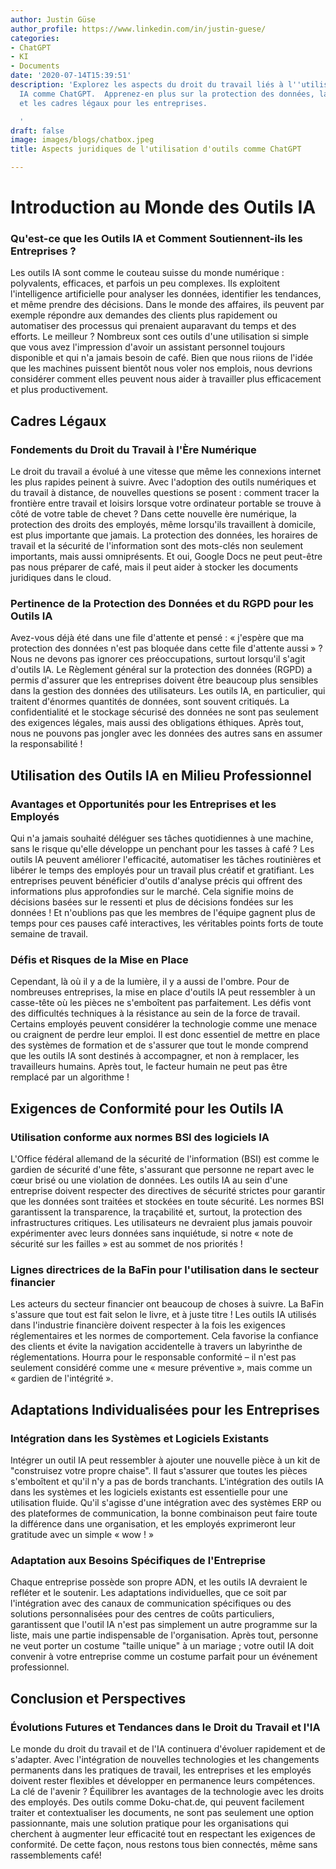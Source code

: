 ```yaml
---
author: Justin Güse
author_profile: https://www.linkedin.com/in/justin-guese/
categories:
- ChatGPT
- KI
- Documents
date: '2020-07-14T15:39:51'
description: 'Explorez les aspects du droit du travail liés à l''utilisation d''outils
  IA comme ChatGPT.  Apprenez-en plus sur la protection des données, la responsabilité
  et les cadres légaux pour les entreprises.

  '
draft: false
image: images/blogs/chatbox.jpeg
title: Aspects juridiques de l'utilisation d'outils comme ChatGPT

---
```

# Introduction au Monde des Outils IA

### Qu'est-ce que les Outils IA et Comment Soutiennent-ils les Entreprises ?

Les outils IA sont comme le couteau suisse du monde numérique : polyvalents, efficaces, et parfois un peu complexes. Ils exploitent l'intelligence artificielle pour analyser les données, identifier les tendances, et même prendre des décisions. Dans le monde des affaires, ils peuvent par exemple répondre aux demandes des clients plus rapidement ou automatiser des processus qui prenaient auparavant du temps et des efforts. Le meilleur ? Nombreux sont ces outils d'une utilisation si simple que vous avez l'impression d'avoir un assistant personnel toujours disponible et qui n'a jamais besoin de café. Bien que nous riions de l'idée que les machines puissent bientôt nous voler nos emplois, nous devrions considérer comment elles peuvent nous aider à travailler plus efficacement et plus productivement.

## Cadres Légaux

### Fondements du Droit du Travail à l'Ère Numérique

Le droit du travail a évolué à une vitesse que même les connexions internet les plus rapides peinent à suivre. Avec l'adoption des outils numériques et du travail à distance, de nouvelles questions se posent : comment tracer la frontière entre travail et loisirs lorsque votre ordinateur portable se trouve à côté de votre table de chevet ? Dans cette nouvelle ère numérique, la protection des droits des employés, même lorsqu'ils travaillent à domicile, est plus importante que jamais. La protection des données, les horaires de travail et la sécurité de l'information sont des mots-clés non seulement importants, mais aussi omniprésents. Et oui, Google Docs ne peut peut-être pas nous préparer de café, mais il peut aider à stocker les documents juridiques dans le cloud.

### Pertinence de la Protection des Données et du RGPD pour les Outils IA

Avez-vous déjà été dans une file d'attente et pensé : « j'espère que ma protection des données n'est pas bloquée dans cette file d'attente aussi » ? Nous ne devons pas ignorer ces préoccupations, surtout lorsqu'il s'agit d'outils IA. Le Règlement général sur la protection des données (RGPD) a permis d'assurer que les entreprises doivent être beaucoup plus sensibles dans la gestion des données des utilisateurs. Les outils IA, en particulier, qui traitent d'énormes quantités de données, sont souvent critiqués. La confidentialité et le stockage sécurisé des données ne sont pas seulement des exigences légales, mais aussi des obligations éthiques. Après tout, nous ne pouvons pas jongler avec les données des autres sans en assumer la responsabilité !

## Utilisation des Outils IA en Milieu Professionnel

### Avantages et Opportunités pour les Entreprises et les Employés

Qui n'a jamais souhaité déléguer ses tâches quotidiennes à une machine, sans le risque qu'elle développe un penchant pour les tasses à café ? Les outils IA peuvent améliorer l'efficacité, automatiser les tâches routinières et libérer le temps des employés pour un travail plus créatif et gratifiant. Les entreprises peuvent bénéficier d'outils d'analyse précis qui offrent des informations plus approfondies sur le marché. Cela signifie moins de décisions basées sur le ressenti et plus de décisions fondées sur les données ! Et n'oublions pas que les membres de l'équipe gagnent plus de temps pour ces pauses café interactives, les véritables points forts de toute semaine de travail.

### Défis et Risques de la Mise en Place

Cependant, là où il y a de la lumière, il y a aussi de l'ombre. Pour de nombreuses entreprises, la mise en place d'outils IA peut ressembler à un casse-tête où les pièces ne s'emboîtent pas parfaitement. Les défis vont des difficultés techniques à la résistance au sein de la force de travail. Certains employés peuvent considérer la technologie comme une menace ou craignent de perdre leur emploi. Il est donc essentiel de mettre en place des systèmes de formation et de s'assurer que tout le monde comprend que les outils IA sont destinés à accompagner, et non à remplacer, les travailleurs humains. Après tout, le facteur humain ne peut pas être remplacé par un algorithme !

## Exigences de Conformité pour les Outils IA

### Utilisation conforme aux normes BSI des logiciels IA

L'Office fédéral allemand de la sécurité de l'information (BSI) est comme le gardien de sécurité d'une fête, s'assurant que personne ne repart avec le cœur brisé ou une violation de données. Les outils IA au sein d'une entreprise doivent respecter des directives de sécurité strictes pour garantir que les données sont traitées et stockées en toute sécurité. Les normes BSI garantissent la transparence, la traçabilité et, surtout, la protection des infrastructures critiques. Les utilisateurs ne devraient plus jamais pouvoir expérimenter avec leurs données sans inquiétude, si notre « note de sécurité sur les failles » est au sommet de nos priorités !

### Lignes directrices de la BaFin pour l'utilisation dans le secteur financier

Les acteurs du secteur financier ont beaucoup de choses à suivre. La BaFin s'assure que tout est fait selon le livre, et à juste titre ! Les outils IA utilisés dans l'industrie financière doivent respecter à la fois les exigences réglementaires et les normes de comportement. Cela favorise la confiance des clients et évite la navigation accidentelle à travers un labyrinthe de réglementations. Hourra pour le responsable conformité – il n'est pas seulement considéré comme une « mesure préventive », mais comme un « gardien de l'intégrité ».

## Adaptations Individualisées pour les Entreprises

### Intégration dans les Systèmes et Logiciels Existants

Intégrer un outil IA peut ressembler à ajouter une nouvelle pièce à un kit de "construisez votre propre chaise". Il faut s'assurer que toutes les pièces s'emboîtent et qu'il n'y a pas de bords tranchants. L'intégration des outils IA dans les systèmes et les logiciels existants est essentielle pour une utilisation fluide. Qu'il s'agisse d'une intégration avec des systèmes ERP ou des plateformes de communication, la bonne combinaison peut faire toute la différence dans une organisation, et les employés exprimeront leur gratitude avec un simple « wow ! »

### Adaptation aux Besoins Spécifiques de l'Entreprise

Chaque entreprise possède son propre ADN, et les outils IA devraient le refléter et le soutenir. Les adaptations individuelles, que ce soit par l'intégration avec des canaux de communication spécifiques ou des solutions personnalisées pour des centres de coûts particuliers, garantissent que l'outil IA n'est pas simplement un autre programme sur la liste, mais une partie indispensable de l'organisation. Après tout, personne ne veut porter un costume "taille unique" à un mariage ; votre outil IA doit convenir à votre entreprise comme un costume parfait pour un événement professionnel.

## Conclusion et Perspectives

### Évolutions Futures et Tendances dans le Droit du Travail et l'IA

Le monde du droit du travail et de l'IA continuera d'évoluer rapidement et de s'adapter. Avec l'intégration de nouvelles technologies et les changements permanents dans les pratiques de travail, les entreprises et les employés doivent rester flexibles et développer en permanence leurs compétences. La clé de l'avenir ? Équilibrer les avantages de la technologie avec les droits des employés. Des outils comme Doku-chat.de, qui peuvent facilement traiter et contextualiser les documents, ne sont pas seulement une option passionnante, mais une solution pratique pour les organisations qui cherchent à augmenter leur efficacité tout en respectant les exigences de conformité. De cette façon, nous restons tous bien connectés, même sans rassemblements café!
